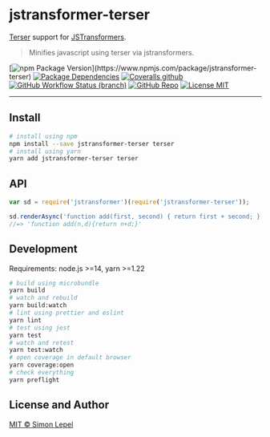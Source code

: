 # jstransformer-terser

[Terser](https://github.com/terser/terser) support for [JSTransformers](http://github.com/jstransformers).

> Minifies javascript using terser via jstransformers.

[![npm Package Version](https://img.shields.io/npm/v/jstransformer-terser?)](https://www.npmjs.com/package/jstransformer-terser)
[![Package Dependencies](https://img.shields.io/david/simbo/jstransformer-terser?label=deps)](https://www.npmjs.com/package/jstransformer-terser?activeTab=dependencies)
[![Coveralls github](https://img.shields.io/coveralls/github/simbo/jstransformer-terser)](https://coveralls.io/github/simbo/jstransformer-terser)
[![GitHub Workflow Status (branch)](https://img.shields.io/github/workflow/status/simbo/jstransformer-terser/CI/master)](https://github.com/simbo/jstransformer-terser/actions?query=workflow%3ACI)
[![GitHub Repo](https://img.shields.io/badge/repo-public-87ceeb)](https://github.com/simbo/jstransformer-terser)
[![License MIT](https://img.shields.io/badge/license-MIT-4cc552)](http://simbo.mit-license.org/)

---

## Install

```sh
# install using npm
npm install --save jstransformer-terser terser
# install using yarn
yarn add jstransformer-terser terser
```

## API

```js
var sd = require('jstransformer')(require('jstransformer-terser'));

sd.renderAsync('function add(first, second) { return first + second; }').then(result => console.log(result.body));
//=> 'function add(n,d){return n+d;}'
```

## Development

Requirements: node.js >=14, yarn >=1.22

```sh
# build using microbundle
yarn build
# watch and rebuild
yarn build:watch
# lint using prettier and eslint
yarn lint
# test using jest
yarn test
# watch and retest
yarn test:watch
# open coverage in default browser
yarn coverage:open
# check everything
yarn preflight
```

## License and Author

[MIT &copy; Simon Lepel](http://simbo.mit-license.org/)
